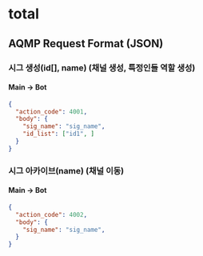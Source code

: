 # total

## AQMP Request Format (JSON)

### 시그 생성(id[], name) (채널 생성, 특정인들 역할 생성)

#### Main -> Bot

```json
{
  "action_code": 4001,
  "body": {
    "sig_name": "sig_name",
    "id_list": ["id1", ]
  }
}
```


### 시그 아카이브(name) (채널 이동)

#### Main -> Bot

```json
{
  "action_code": 4002,
  "body": {
    "sig_name": "sig_name",
  }
}
```
